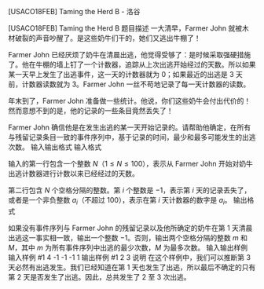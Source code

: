 



[USACO18FEB] Taming the Herd B - 洛谷














[USACO18FEB] Taming the Herd B
题目描述
一大清早，Farmer John 就被木材破裂的声音吵醒了。是这些奶牛们干的，她们又逃出牛棚了！

Farmer John 已经厌烦了奶牛在清晨出逃，他觉得受够了：是时候采取强硬措施了。他在牛棚的墙上钉了一个计数器，追踪从上次出逃开始经过的天数。所以如果某一天早上发生了出逃事件，这一天的计数器就为 $0$；如果最近的出逃是 $3$ 天前，计数器读数就为 $3$。Farmer John 一丝不苟地记录了每一天计数器的读数。

年末到了，Farmer John 准备做一些统计。他说，你们这些奶牛会付出代价的！然而意想不到的是，他的记录的一些条目竟然丢失了！

Farmer John 确信他是在发生出逃的某一天开始记录的。请帮助他确定，在所有与残留记录条目一致的事件序列中，基于记录的时间，最少和最多可能发生的出逃次数。 
输入输出格式
输入格式

输入的第一行包含一个整数 $N$（$1\le N\le 100$），表示从 Farmer John 开始对奶牛出逃计数器进行计数以来已经经过的天数。

第二行包含 $N$ 个空格分隔的整数。第 $i$ 个整数是 $−1$，表示第 $i$ 天的记录丢失了，或者是一个非负整数 $a_i$（不超过 $100$），表示在第 $i$ 天计数器的数字是 $a_i$。
输出格式

如果没有事件序列与 Farmer John 的残留记录以及他所确定的奶牛在第 $1$ 天清晨出逃这一事实相一致，输出一个整数 $−1$。否则，输出两个空格分隔的整数 $m$ 和 $M$，其中 $m$ 为所有事件序列中出逃的最少次数，$M$ 为最多次数。 
输入输出样例
输入样例 #1
4
-1 -1 -1 1
输出样例 #1
2 3
说明
在这个样例中，我们可以推断第 $3$ 天必然有出逃发生。我们已经知道在第 $1$ 天也发生了出逃，所以最后不确定的只有第 $2$ 天是否发生了出逃。因此，总共发生了 $2$ 至 $3$ 次出逃。 






